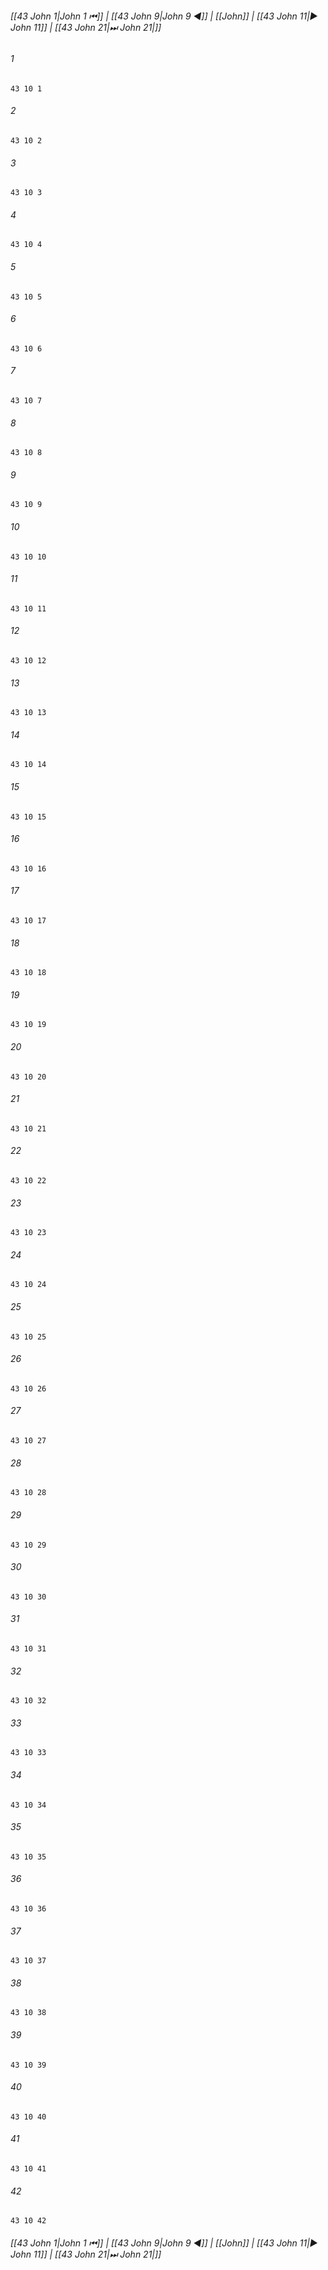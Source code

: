 
###### [[43 John 1|John 1 ⏮]] | [[43 John 9|John 9 ◀]] | [[John]] | [[43 John 11|▶ John 11]] | [[43 John 21|⏭ John 21|]]

###### 1
``` verse
43 10 1 
```
###### 2
``` verse
43 10 2 
```
###### 3
``` verse
43 10 3 
```
###### 4
``` verse
43 10 4 
```
###### 5
``` verse
43 10 5 
```
###### 6
``` verse
43 10 6 
```
###### 7
``` verse
43 10 7 
```
###### 8
``` verse
43 10 8 
```
###### 9
``` verse
43 10 9 
```
###### 10
``` verse
43 10 10 
```
###### 11
``` verse
43 10 11 
```
###### 12
``` verse
43 10 12 
```
###### 13
``` verse
43 10 13 
```
###### 14
``` verse
43 10 14 
```
###### 15
``` verse
43 10 15 
```
###### 16
``` verse
43 10 16 
```
###### 17
``` verse
43 10 17 
```
###### 18
``` verse
43 10 18 
```
###### 19
``` verse
43 10 19 
```
###### 20
``` verse
43 10 20 
```
###### 21
``` verse
43 10 21 
```
###### 22
``` verse
43 10 22 
```
###### 23
``` verse
43 10 23 
```
###### 24
``` verse
43 10 24 
```
###### 25
``` verse
43 10 25 
```
###### 26
``` verse
43 10 26 
```
###### 27
``` verse
43 10 27 
```
###### 28
``` verse
43 10 28 
```
###### 29
``` verse
43 10 29 
```
###### 30
``` verse
43 10 30 
```
###### 31
``` verse
43 10 31 
```
###### 32
``` verse
43 10 32 
```
###### 33
``` verse
43 10 33 
```
###### 34
``` verse
43 10 34 
```
###### 35
``` verse
43 10 35 
```
###### 36
``` verse
43 10 36 
```
###### 37
``` verse
43 10 37 
```
###### 38
``` verse
43 10 38 
```
###### 39
``` verse
43 10 39 
```
###### 40
``` verse
43 10 40 
```
###### 41
``` verse
43 10 41 
```
###### 42
``` verse
43 10 42 
```

###### [[43 John 1|John 1 ⏮]] | [[43 John 9|John 9 ◀]] | [[John]] | [[43 John 11|▶ John 11]] | [[43 John 21|⏭ John 21|]]

